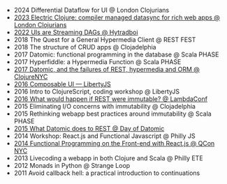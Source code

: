 - 2024 Differential Dataflow for UI @ London Clojurians
- [2023 Electric Clojure: compiler managed datasync for rich web apps @ London Clojurians](https://www.youtube.com/watch?v=v-GE_P1JSOQ)
- [2022 UIs are Streaming DAGs @ Hytradboi](https://hyperfiddle.notion.site/UIs-are-streaming-DAGs-e181461681a8452bb9c7a9f10f507991)
- 2018 The Quest for a General Hypermedia Client @ REST FEST
- 2018 The structure of CRUD apps @ Clojadelphia
- 2017 Datomic: functional programming in the database @ Scala PHASE
- 2017 Hyperfiddle: a Hypermedia Function @ Scala PHASE
- [2017 Datomic, and the failures of REST, hypermedia and ORM @ ClojureNYC](https://s3.amazonaws.com/www.dustingetz.com/Getz+2017+Datomic%2C+ORM%2C+Hypermedia+-+ClojureNYC.pdf)
- [2016 Composable UI — LibertyJS](https://www.youtube.com/watch?v=6888V9YsObM)
- 2016 Intro to ClojureScript, coding workshop @ LibertyJS
- [2016 What would happen if REST were immutable? @ LambdaConf](https://docs.google.com/document/d/1hb9qB_d9jlDUpgTSBcFELGhKuWVecVzgGCcOeR9UueE/edit#heading=h.up2n5n7x3shf)
- 2015 Eliminating I/O concerns with immutability @ Clojadelphia
- 2015 Rethinking webapp best practices around immutability @ Scala PHASE
- [2015 What Datomic does to REST @ Day of Datomic](http://web.archive.org/web/20200810210507/http://www.dustingetz.com/:what-datomic-does-to-rest/)
- 2014 Workshop: React.js and Functional Javascript @ Philly JS
- [2014 Functional Programming on the Front-end with React.js @ QCon NYC](https://www.infoq.com/presentations/fp-facebook-react)
- 2013 Livecoding a webapp in both Clojure and Scala @ Philly ETE
- 2012 Monads in Python @ Strange Loop
- 2011 Avoid callback hell: a practical introduction to continuations